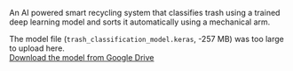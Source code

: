 An AI powered smart recycling system that classifies trash using a trained deep learning model and sorts it automatically using a mechanical arm.

The model file (`trash_classification_model.keras`, -257 MB) was too large to upload here.  
[Download the model from Google Drive]([https://drive.google.com/your-download-link-here](https://drive.google.com/file/d/1OTt8oAZ-xLrNROCjGGnfqDHVIh5P4p7T/view?usp=drive_link))  